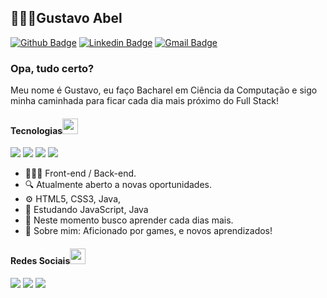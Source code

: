 ## 👨🏻‍💻Gustavo Abel
[![Github Badge](https://img.shields.io/badge/-Github-000?style=flat-square&logo=Github&logoColor=white&link=https://https://github.com/gustavoabell)](https://github.com/gustavoabell)
[![Linkedin Badge](https://img.shields.io/badge/-LinkedIn-blue?style=flat-square&logo=Linkedin&logoColor=white&link=https://www.linkedin.com/in/gustavoabel10//)](https://www.linkedin.com/in/gustavoabel10//)
[![Gmail Badge](https://img.shields.io/badge/-Gmail-c14438?style=flat-square&logo=Gmail&logoColor=white&link=mailto:gustavoabel.contato@gmail.com)](mailto:gustavoabel.contato@gmail.com)
### Opa, tudo certo?
Meu nome é Gustavo, eu faço Bacharel em Ciência da Computação e sigo minha caminhada para ficar cada dia mais próximo do Full Stack!
<h4>Tecnologias<img src="https://github.githubassets.com/images/icons/emoji/unicode/1f680.png" width=25px height=25px></h4>
<div><img src="https://img.shields.io/badge/java-%23ED8B00.svg?&style=for-the-badge&logo=java&logoColor=white">
<img src="https://img.shields.io/badge/html5%20-%23E34F26.svg?&style=for-the-badge&logo=html5&logoColor=white">
<img src="https://img.shields.io/badge/css3%20-%231572B6.svg?&style=for-the-badge&logo=css3&logoColor=white">
<img src="https://img.shields.io/badge/javascript-%23F7DF1E.svg?&style=for-the-badge&logo=javascript&logoColor=black">

</div>



- 👨🏻‍💻 Front-end / Back-end.
- 🔍   Atualmente aberto a novas oportunidades.
- ⚙️  HTML5, CSS3, Java,
- 📰 Estudando JavaScript, Java
- 📡 Neste momento busco aprender cada dias mais.
- 💬 Sobre mim: Aficionado por games, e novos aprendizados!
<h4>Redes Sociais<img src="https://github.githubassets.com/images/icons/emoji/unicode/1f4f1.png" width=25px height=25px></h4>
<div><a href="https://www.linkedin.com/in/gustavoabel10/"><img src="https://img.shields.io/badge/linkedin-%230077B5.svg?&style=for-the-badge&logo=linkedin&logoColor=white"></a>
<a href="https://www.instagram.com/gustavoabell_/"><img src="https://img.shields.io/badge/instagram-%23E4405F.svg?&style=for-the-badge&logo=instagram&logoColor=white"></a>
<a href="https://www.facebook.com/gustavoabell10"><img src="https://img.shields.io/badge/facebook-%231877F2.svg?&style=for-the-badge&logo=facebook&logoColor=white"></a>
</div>

